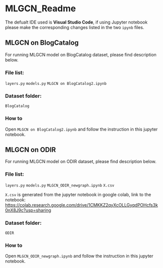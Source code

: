 # MLGCN_Readme
The defualt IDE used is **Visual Studio Code**, if using Jupyter notebook please make the corresponding changes listed in the two `ipynb` files. 
## **MLGCN on BlogCatalog**
For running MLGCN model on BlogCatalog dataset, please find description below.

###  **File list:**
`layers.py`
`models.py`
`MLGCN on BlogCatalog2.ipynb`
### **Dataset folder:**
`BlogCatalog`

### **How to**
Open `MLGCN on BlogCatalog2.ipynb` and follow the instruction in this jupyter notebook.

## **MLGCN on ODIR**
For running MLGCN model on ODIR dataset, please find description below.
###  **File list:**
`layers.py`
`models.py`
`MLGCN_ODIR_newgraph.ipynb`
`X.csv`

`X.csv` is generated from the jupyter notebook in google colab, link to the notebook: https://colab.research.google.com/drive/1CMKKZ2qyXcOLLGyqdPOHcfs3k0nX8J9c?usp=sharing

### **Dataset folder:**
`ODIR`

### **How to**
Open `MLGCN_ODIR_newgraph.ipynb` and follow the instruction in this jupyter notebook.


